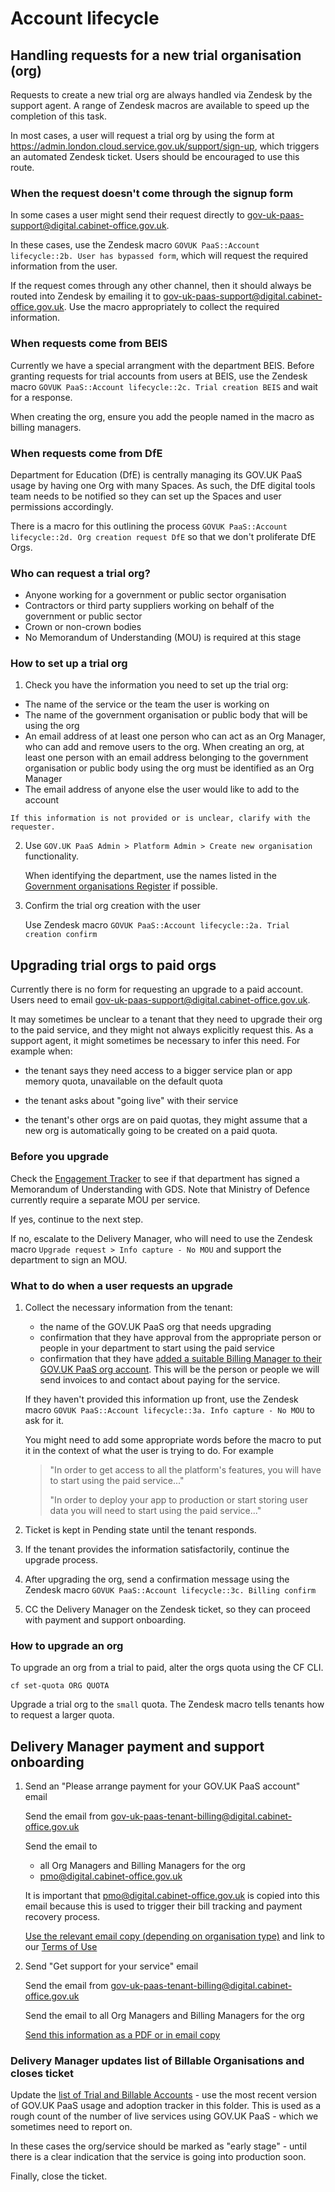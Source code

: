 # Account lifecycle

## Handling requests for a new trial organisation (org)


Requests to create a new trial org are always handled via Zendesk by the support agent. A range of Zendesk macros are available to speed up the completion of this task.

In most cases, a user will request a trial org by using the form at <https://admin.london.cloud.service.gov.uk/support/sign-up>, which triggers an automated Zendesk ticket. Users should be encouraged to use this route.

### When the request doesn't come through the signup form

In some cases a user might send their request directly to <gov-uk-paas-support@digital.cabinet-office.gov.uk>.

In these cases, use the Zendesk macro `GOVUK PaaS::Account lifecycle::2b. User has bypassed form`, which will request the required information from the user.

If the request comes through any other channel, then it should always be routed into Zendesk by emailing it to <gov-uk-paas-support@digital.cabinet-office.gov.uk>. Use the macro appropriately to collect the required information.

### When requests come from BEIS

Currently we have a special arrangment with the department BEIS. Before granting requests for trial accounts from users at BEIS, use the Zendesk macro `GOVUK PaaS::Account lifecycle::2c. Trial creation BEIS` and wait for a response.

When creating the org, ensure you add the people named in the macro as billing managers.

### When requests come from DfE

Department for Education (DfE) is centrally managing its GOV.UK PaaS usage by having one Org with many Spaces. As such, the DfE digital tools team needs to be notified so they can set up the Spaces and user permissions accordingly. 

There is a macro for this outlining the process `GOVUK PaaS::Account lifecycle::2d. Org creation request DfE` so that we don't proliferate DfE Orgs. 

### Who can request a trial org?

-   Anyone working for a government or public sector organisation 
-   Contractors or third party suppliers working on behalf of the government or public sector
-   Crown or non-crown bodies
-   No Memorandum of Understanding (MOU) is required at this stage

### How to set up a trial org

1. Check you have the information you need to set up the trial org:
  - The name of the service or the team the user is working on
  -   The name of the government organisation or public body that will be using the org
  -   An email address of at least one person who can act as an Org Manager, who can add and remove users to the org.
	   When creating an org, at least one person with an email address belonging to the government organisation or public body using the org must be identified as an Org Manager
  -   The email address of anyone else the user would like to add to the account

    If this information is not provided or is unclear, clarify with the requester.


2. Use `GOV.UK PaaS Admin > Platform Admin > Create new organisation` functionality.

    When identifying the department, use the names listed in the [Government organisations Register](https://www.registers.service.gov.uk/registers/government-organisation) if possible.

3. Confirm the trial org creation with the user

    Use Zendesk macro `GOVUK PaaS::Account lifecycle::2a. Trial creation confirm`

## Upgrading trial orgs to paid orgs

Currently there is no form for requesting an upgrade to a paid account. Users need to email <gov-uk-paas-support@digital.cabinet-office.gov.uk>.

It may sometimes be unclear to a tenant that they need to upgrade their org to the paid service, and they might not always explicitly request this. As a support agent, it might sometimes be necessary to infer this need. For example when:

-   the tenant says they need access to a bigger service plan or app memory quota, unavailable on the default quota

-   the tenant asks about "going live" with their service

-   the tenant's other orgs are on paid quotas, they might assume that a new org is automatically going to be created on a paid quota.

### Before you upgrade

Check the [Engagement Tracker](https://trello.com/b/SFyQGwfH/govuk-paas-tracker) to see if that department has signed a Memorandum of Understanding with GDS. Note that Ministry of Defence currently require a separate MOU per service.

If yes, continue to the next step.

If no, escalate to the Delivery Manager, who will need to use the Zendesk macro `Upgrade request > Info capture - No MOU` and support the department to sign an MOU.

### What to do when a user requests an upgrade


1.  Collect the necessary information from the tenant:
    -   the name of the GOV.UK PaaS org that needs upgrading
    -   confirmation that they have approval from the appropriate person or people in your department to start using the paid service
    -   confirmation that they have [added a suitable Billing Manager to their GOV.UK PaaS org account](https://docs.cloud.service.gov.uk/orgs_spaces_users.html#billing-manager). This will be the person or people we will send invoices to and contact about paying for the service.

    If they haven't provided this information up front, use the Zendesk macro `GOVUK PaaS::Account lifecycle::3a. Info capture - No MOU` to ask for it.

    You might need to add some appropriate words before the macro to put it in the context of what the user is trying to do. For example

    > "In order to get access to all the platform's features, you will have to start using the paid service..."
    >
    > "In order to deploy your app to production or start storing user data you will need to start using the paid service..."

1.  Ticket is kept in Pending state until the tenant responds.

2.  If the tenant provides the information satisfactorily, continue the upgrade process.

3.  After upgrading the org, send a confirmation message using the Zendesk macro `GOVUK PaaS::Account lifecycle::3c. Billing confirm`

4.  CC the Delivery Manager on the Zendesk ticket, so they can proceed with payment and support onboarding.

### How to upgrade an org
To upgrade an org from a trial to paid, alter the orgs quota using the CF CLI.

```
cf set-quota ORG QUOTA
```

Upgrade a trial org to the `small` quota. The Zendesk macro tells tenants how to request a larger quota.

## Delivery Manager payment and support onboarding 

1.  Send an "Please arrange payment for your GOV.UK PaaS account" email 

    Send the email from gov-uk-paas-tenant-billing@digital.cabinet-office.gov.uk 

    Send the email to 
    -   all Org Managers and Billing Managers for the org
    -   pmo@digital.cabinet-office.gov.uk

    It is important that pmo@digital.cabinet-office.gov.uk is copied into this email because this is used to trigger their bill tracking and payment recovery process.

    [Use the relevant email copy (depending on organisation type)](https://docs.google.com/document/d/1pATbc1uTAJpdkO2B8xg6P9i3NSx5_aBT-G-R6LAeegQ/edit) and link to our [Terms of Use](https://www.cloud.service.gov.uk/terms-of-use)

2. Send "Get support for your service" email 

    Send the email from gov-uk-paas-tenant-billing@digital.cabinet-office.gov.uk 

    Send the email to all Org Managers and Billing Managers for the org

   [Send this information as a PDF or in email copy](https://docs.google.com/document/d/12ak2BP39ElqpSfYp9zudllet-sRe2F9qdZwfv-707jo/edit)

### Delivery Manager updates list of Billable Organisations and closes ticket

Update the [list of Trial and Billable Accounts](https://drive.google.com/drive/folders/1yYV8X7Rzj4BlAbuFPjsfupouy_1v95eG) - use the most recent version of GOV.UK PaaS usage and adoption tracker in this folder. This is used as a rough count of the number of live services using GOV.UK PaaS - which we sometimes need to report on.

In these cases the org/service should be marked as "early stage" - until there is a clear indication that the service is going into production soon.

Finally, close the ticket.

